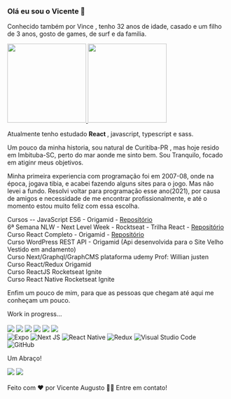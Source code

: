 ### Olá eu sou o Vicente 👋

Conhecido também por Vince , tenho 32 anos de idade, casado e um filho de 3 anos, gosto de games, de surf e da familia. 

 <div>
  <a href="https://github.com/Vince-html">
  <img height="180em" src="https://github-readme-stats.vercel.app/api?username=vince-html&show_icons=true&theme=cobalt"/>
  <img height="180em" src="https://github-readme-stats.vercel.app/api/top-langs/?username=vince-html&layout=compact&langs_count=7&theme=cobalt"/>
  </a>
 </div>
  

Atualmente tenho estudado <strong>React </strong>, javascript, typescript e sass.  

Um pouco da minha historia, sou natural de Curitiba-PR , mas hoje resido em Imbituba-SC, perto do mar aonde me sinto bem. 
Sou Tranquilo, focado em atiginr meus objetivos. 

Minha primeira experiencia com programação foi em 2007-08, onde na época, jogava tibia, e acabei fazendo alguns sites para o jogo. 
Mas não levei a fundo. Resolvi voltar para programação esse ano(2021), por causa de amigos e necessidade de me encontrar profissionalmente, e até o momento estou muito feliz com essa escolha. 

Cursos --
JavaScript ES6 - Origamid - <a href="https://github.com/Vince-html/Slide-Curso-Origamid-JavaScript>Repositório">Repositório</a><br>
6ª Semana NLW - Next Level Week - Rocktseat - Trilha React - <a href="https://github.com/Vince-html/ReactJS-RocketSeat-NLW">Repositório</a><br>
Curso React Completo - Origamid - <a href="https://github.com/Vince-html/Modulo-Final-React-Origamid">Repositório</a><br>
Curso WordPress REST API - Origamid (Api desenvolvida para o Site Velho Vestido em andamento)<br>
Curso Next/Graphql/GraphCMS plataforma udemy Prof: Willian justen<br>
Curso React/Redux Origamid<br>
Curso ReactJS Rocketseat Ignite<br>
Curso React Native Rocketseat Ignite<br>



Enfim um pouco de mim, para que as pessoas que chegam até aqui me conheçam um pouco.



Work in progress... <br>
<br>
<img src="https://img.shields.io/badge/HTML5-E34F26?style=for-the-badge&logo=html5&logoColor=white">
<img src="https://img.shields.io/badge/CSS3-1572B6?style=for-the-badge&logo=css3&logoColor=white">
<img src="https://img.shields.io/badge/JavaScript-F7DF1E?style=for-the-badge&logo=javascript&logoColor=black">
<img src="https://img.shields.io/badge/TypeScript-007ACC?style=for-the-badge&logo=typescript&logoColor=white">
<img src="https://img.shields.io/badge/React-20232A?style=for-the-badge&logo=react&logoColor=61DAFB">
<img src="https://img.shields.io/badge/Sass-CC6699?style=for-the-badge&logo=sass&logoColor=white"><br>
![Expo](https://img.shields.io/badge/expo-1C1E24?style=for-the-badge&logo=expo&logoColor=#D04A37)
![Next JS](https://img.shields.io/badge/Next-black?style=for-the-badge&logo=next.js&logoColor=white)
![React Native](https://img.shields.io/badge/react_native-%2320232a.svg?style=for-the-badge&logo=react&logoColor=%2361DAFB)
![Redux](https://img.shields.io/badge/redux-%23593d88.svg?style=for-the-badge&logo=redux&logoColor=white)
![Visual Studio Code](https://img.shields.io/badge/Visual%20Studio%20Code-0078d7.svg?style=for-the-badge&logo=visual-studio-code&logoColor=white)<br>
![GitHub](https://img.shields.io/badge/github-%23121011.svg?style=for-the-badge&logo=github&logoColor=white)

Um Abraço!



<a href="https://www.linkedin.com/in/vicente-augusto-282b37211/"><img src="https://img.shields.io/badge/LinkedIn-0077B5?style=for-the-badge&logo=linkedin&logoColor=white"></a>
<a href="https://www.instagram.com/vicente_magalhaes"><img src="https://img.shields.io/badge/Instagram-E4405F?style=for-the-badge&logo=instagram&logoColor=white"></a><br><br>
Feito com ❤️ por Vicente Augusto 👋🏽 Entre em contato!






